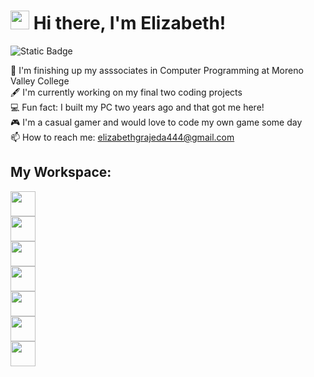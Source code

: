 # <img src="https://raw.githubusercontent.com/iampavangandhi/iampavangandhi/master/gifs/Hi.gif" width="30px"> Hi there, I'm Elizabeth!

![Static Badge](https://img.shields.io/badge/LinkedIn-blue?logo=LinkedIn&link=www.linkedin.com%2Fin%2Felizabeth-grajeda-2933a31b1)

:school: I'm finishing up my asssociates in Computer Programming at Moreno Valley College</br>
:fountain_pen: I'm currently working on my final two coding projects</br>
:computer: Fun fact: I built my PC two years ago and that got me here! </br>
:video_game: I'm a casual gamer and would love to code my own game some day</br>
📫 How to reach me: <a href=”mailto:elizabethgrajeda444@gmail.com”>elizabethgrajeda444@gmail.com</a>

## My Workspace:
<img height=40 src="https://img.shields.io/badge/Ryzen_5-5600X-red?style=for-the-badge&logo=amd&color=%23ED1C24"></br>
<img height=40 src="https://img.shields.io/badge/Radeon-RX_6700_XT-red?style=for-the-badge&logo=amd&color=%23ED1C24"></br>
<img height=40 src="https://img.shields.io/badge/MPG-B550_Gaming_Carbon_WiFi-red?style=for-the-badge&logo=msi&color=%23FF0000"></br>
<img height=40 src="https://img.shields.io/badge/Corsair-Vengeance RGB PRO 16 GB-%23ffd900?style=for-the-badge&logo=corsair"></br>
<img height=40 src="https://img.shields.io/badge/BarraCuda-2%20TB-%236EBE49?style=for-the-badge&logo=seagate"></br>
<img height=40 src="https://img.shields.io/badge/ID--COOLING-Pinkflow_240-orange?style=for-the-badge"></br>
<img height=40 src="https://img.shields.io/badge/Samsung-970_Evo_Plus_SSD_1_TB-black?style=for-the-badge&logo=samsung&color=silver"></br>

<!--
**namelesselizabeth/namelesselizabeth** is a ✨ _special_ ✨ repository because its `README.md` (this file) appears on your GitHub profile.

Here are some ideas to get you started:

- 🔭 I’m currently working on ...
- 🌱 I’m currently learning ...
- 👯 I’m looking to collaborate on ...
- 🤔 I’m looking for help with ...
- 💬 Ask me about ...
- 📫 How to reach me: ...
- 😄 Pronouns: ...
- ⚡ Fun fact: ...
-->

